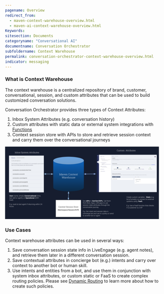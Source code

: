 ```yaml
---
pagename: Overview
redirect_from:
  - maven-context-warehouse-overview.html
  - maven-ai-context-warehouse-overview.html
Keywords:
sitesection: Documents
categoryname: "Conversational AI"
documentname: Conversation Orchestrator
subfoldername: Context Warehouse
permalink: conversation-orchestrator-context-warehouse-overview.html
indicator: messaging
---
```


### What is Context Warehouse

The context warehouse is a centralized repository of brand, customer, conversational, session, and custom attributes that can be used to build customized conversation solutions. 

Conversation Orchestrator provides three types of Context Attributes:

1. Inbox System Attributes (e.g. conversation history)
2. Custom attributes with static data or external system integrations with [Functions](liveperson-functions-overview.html)
3. Context session store with APIs to store and retrieve session context and carry them over the conversational journeys

<img class="fancyimage" width="800" src="img/maven/Context Warehouse Diagram.png">

### Use Cases

Context warehouse attributes can be used in several ways:

1. Save conversation session state info in LiveEngage (e.g. agent notes), and retrieve them later in a different conversation session.
2. Save contextual attributes in concierge bot (e.g.) intents and carry over context to another bot or human skill.
3. Use intents and entities from a bot, and use them in conjunction with system inbox attributes, or custom static or FaaS to create complex routing policies. Please see [Dynamic Routing](maven-ai-powered-routing-overview.html) to learn more about how to create such policies. 